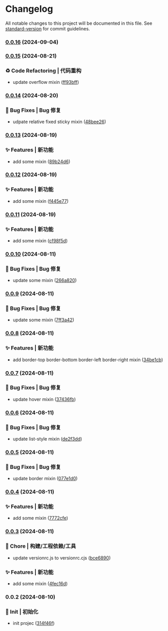 # Changelog

All notable changes to this project will be documented in this file. See [standard-version](https://github.com/conventional-changelog/standard-version) for commit guidelines.

### [0.0.16](https://github.com/sao-lang/lania-utils-scss/compare/v0.0.15...v0.0.16) (2024-09-04)

### [0.0.15](https://github.com/sao-lang/lania-utils-scss/compare/v0.0.14...v0.0.15) (2024-08-21)


### ♻️ Code Refactoring | 代码重构

* update overflow mixin ([ff93bff](https://github.com/sao-lang/lania-utils-scss/commit/ff93bffb9b081acc92d12705bbad13443da1ce99))

### [0.0.14](https://github.com/sao-lang/lania-utils-scss/compare/v0.0.13...v0.0.14) (2024-08-20)


### 🐛 Bug Fixes | Bug 修复

* udpate relative fixed sticky mixin ([48bee26](https://github.com/sao-lang/lania-utils-scss/commit/48bee26f00c2d255e7af0f0d4cf1aadf39bf5c3b))

### [0.0.13](https://github.com/sao-lang/lania-utils-scss/compare/v0.0.12...v0.0.13) (2024-08-19)


### ✨ Features | 新功能

* add some mixin ([89b24d6](https://github.com/sao-lang/lania-utils-scss/commit/89b24d66d3682595288b619e6e898c261f30f6b3))

### [0.0.12](https://github.com/sao-lang/lania-utils-scss/compare/v0.0.11...v0.0.12) (2024-08-19)


### ✨ Features | 新功能

* add some mixin ([f445e77](https://github.com/sao-lang/lania-utils-scss/commit/f445e77e88b47b501c2dff3644e018a21d990604))

### [0.0.11](https://github.com/sao-lang/lania-utils-scss/compare/v0.0.10...v0.0.11) (2024-08-19)


### ✨ Features | 新功能

* add some mixin ([cf98f5d](https://github.com/sao-lang/lania-utils-scss/commit/cf98f5dae9622cde5c7a5f655dc5113d4ce59c9e))

### [0.0.10](https://github.com/sao-lang/lania-utils-scss/compare/v0.0.9...v0.0.10) (2024-08-11)


### 🐛 Bug Fixes | Bug 修复

* update some mixin ([266a820](https://github.com/sao-lang/lania-utils-scss/commit/266a8205941fb3774cdada7792463bde3a8615cd))

### [0.0.9](https://github.com/sao-lang/lania-utils-scss/compare/v0.0.8...v0.0.9) (2024-08-11)


### 🐛 Bug Fixes | Bug 修复

* update some mixin ([7ff3a42](https://github.com/sao-lang/lania-utils-scss/commit/7ff3a42d29a371a9e334e1d41a1923b5d4fa3921))

### [0.0.8](https://github.com/sao-lang/lania-utils-scss/compare/v0.0.7...v0.0.8) (2024-08-11)


### ✨ Features | 新功能

* add border-top border-bottom border-left border-right mixin ([34be1cb](https://github.com/sao-lang/lania-utils-scss/commit/34be1cba0c4062c0154e0716512fedeeaa3fb01f))

### [0.0.7](https://github.com/sao-lang/lania-utils-scss/compare/v0.0.6...v0.0.7) (2024-08-11)


### 🐛 Bug Fixes | Bug 修复

* update hover mixin ([37436fb](https://github.com/sao-lang/lania-utils-scss/commit/37436fb7716a12b5ae513fdf3395c7c6e388d5af))

### [0.0.6](https://github.com/sao-lang/lania-utils-scss/compare/v0.0.5...v0.0.6) (2024-08-11)


### 🐛 Bug Fixes | Bug 修复

* update list-style mixin ([de2f3dd](https://github.com/sao-lang/lania-utils-scss/commit/de2f3dde3ef67829c6b30a56acc77b7ef4a42cd9))

### [0.0.5](https://github.com/sao-lang/lania-utils-scss/compare/v0.0.4...v0.0.5) (2024-08-11)


### 🐛 Bug Fixes | Bug 修复

* update border mixin ([077e1d0](https://github.com/sao-lang/lania-utils-scss/commit/077e1d04f15847460c9afc2671d87e4c08a5376d))

### [0.0.4](https://github.com/sao-lang/lania-utils-scss/compare/v0.0.3...v0.0.4) (2024-08-11)


### ✨ Features | 新功能

* add some mixin ([7772cfe](https://github.com/sao-lang/lania-utils-scss/commit/7772cfe7ba321a92ed78d41529f57aaf78e7180a))

### [0.0.3](https://github.com/sao-lang/lania-utils-scss/compare/v0.0.2...v0.0.3) (2024-08-11)


### 🚀 Chore | 构建/工程依赖/工具

* update versionrc.js to versionrc.cjs ([bce6890](https://github.com/sao-lang/lania-utils-scss/commit/bce68908cfb0be0994eee13ad4c8ca2f4bc5397c))


### ✨ Features | 新功能

* add some mixin ([4fec16d](https://github.com/sao-lang/lania-utils-scss/commit/4fec16d8c2b27094bcaa40329090cccbb323ef0c))

### 0.0.2 (2024-08-10)


### 🎉 Init | 初始化

* init projec ([314f46f](https://github.com/sao-lang/lania-utils-scss/commit/314f46fe7d7a586537b9745b9566bbc4000f20cd))
